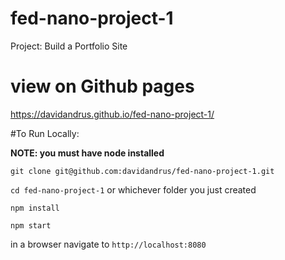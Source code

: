 # fed-nano-project-1
Project: Build a Portfolio Site

# view on Github pages
https://davidandrus.github.io/fed-nano-project-1/

#To Run Locally:

**NOTE: you must have node installed**

`git clone git@github.com:davidandrus/fed-nano-project-1.git`

`cd fed-nano-project-1` or whichever folder you just created

`npm install`

`npm start`

in a browser navigate to `http://localhost:8080`
